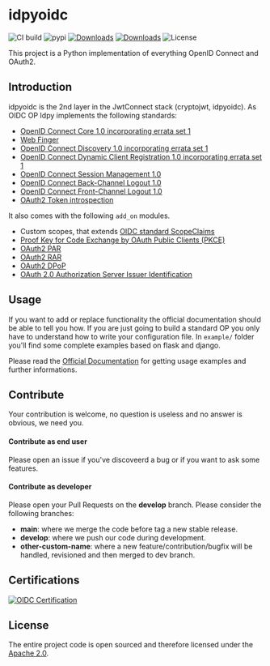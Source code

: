 # idpyoidc

![CI build](https://github.com/IdentityPython/idpy-oidc/workflows/idpy-oidc/badge.svg)
![pypi](https://img.shields.io/pypi/v/idpyoidc.svg)
[![Downloads](https://pepy.tech/badge/idpyoidc)](https://pepy.tech/project/idpyoidc)
[![Downloads](https://pepy.tech/badge/idpyoidc/week)](https://pepy.tech/project/idpyoidc)
![License](https://img.shields.io/badge/license-Apache%202-blue.svg)

This project is a Python implementation of everything OpenID Connect and OAuth2.

## Introduction

idpyoidc is the 2nd layer in the JwtConnect stack (cryptojwt, idpyoidc).
As OIDC OP Idpy implements the following standards:

* [OpenID Connect Core 1.0 incorporating errata set 1](https://openid.net/specs/openid-connect-core-1_0.html)
* [Web Finger](https://openid.net/specs/openid-connect-discovery-1_0.html#IssuerDiscovery)
* [OpenID Connect Discovery 1.0 incorporating errata set 1](https://openid.net/specs/openid-connect-discovery-1_0.html)
* [OpenID Connect Dynamic Client Registration 1.0 incorporating errata set 1](https://openid.net/specs/openid-connect-registration-1_0.html)
* [OpenID Connect Session Management 1.0](https://openid.net/specs/openid-connect-session-1_0.html)
* [OpenID Connect Back-Channel Logout 1.0](https://openid.net/specs/openid-connect-backchannel-1_0.html)
* [OpenID Connect Front-Channel Logout 1.0](https://openid.net/specs/openid-connect-frontchannel-1_0.html)
* [OAuth2 Token introspection](https://tools.ietf.org/html/rfc7662)

It also comes with the following `add_on` modules.

* Custom scopes, that extends [OIDC standard ScopeClaims](https://openid.net/specs/openid-connect-core-1_0.html#ScopeClaims)
* [Proof Key for Code Exchange by OAuth Public Clients (PKCE)](https://tools.ietf.org/html/rfc7636)
* [OAuth2 PAR](https://datatracker.ietf.org/doc/html/rfc9126)
* [OAuth2 RAR](https://datatracker.ietf.org/doc/html/draft-ietf-oauth-rar)
* [OAuth2 DPoP](https://tools.ietf.org/id/draft-fett-oauth-dpop-04.html)
* [OAuth 2.0 Authorization Server Issuer Identification](https://datatracker.ietf.org/doc/draft-ietf-oauth-iss-auth-resp)

## Usage 

If you want to add or replace functionality the official documentation should be able to tell you how.
If you are just going to build a standard OP you only have to understand how to write your configuration file.
In `example/` folder you'll find some complete examples based on flask and django.

Please read the [Official Documentation](https://idpyoidc.readthedocs.io/) for getting usage examples and further informations.

## Contribute

Your contribution is welcome, no question is useless and no answer is obvious, we need you.

#### Contribute as end user

Please open an issue if you've discoveerd a bug or if you want to ask some features.

#### Contribute as developer

Please open your Pull Requests on the __develop__ branch. 
Please consider the following branches:

 - __main__: where we merge the code before tag a new stable release.
 - __develop__: where we push our code during development.
 - __other-custom-name__: where a new feature/contribution/bugfix will be handled, revisioned and then merged to dev branch.

## Certifications
[![OIDC Certification](https://openid.net/wordpress-content/uploads/2016/04/oid-l-certification-mark-l-rgb-150dpi-90mm-300x157.png)](https://www.certification.openid.net/plan-detail.html?public=true&plan=7p3iPQmff6Ohv)

## License

The entire project code is open sourced and therefore licensed under the [Apache 2.0](https://en.wikipedia.org/wiki/Apache_License).
